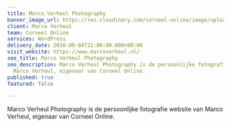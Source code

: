 ```yaml
---
title: Marco Verheul Photography
banner_image_url: https://res.cloudinary.com/corneel-online/image/upload/v1602856411/corneel/marcoverheul-home_oj2fzs.jpg
client: Marco Verheul
team: Corneel Online
services: WordPress
delivery_date: 2016-09-04T22:00:00.000+00:00
visit_website: https://www.marcoverheul.nl/
seo_title: Marco Verheul Photography
seo_description: Marco Verheul Photography is de persoonlijke fotografie website van
  Marco Verheul, eigenaar van Corneel Online.
published: true
featured: false

---
```

Marco Verheul Photography is de persoonlijke fotografie website van Marco Verheul, eigenaar van Corneel Online.